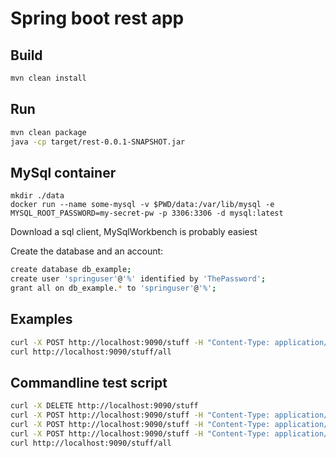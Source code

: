 # Spring boot rest app

## Build

```bash
mvn clean install
```

## Run

```bash
mvn clean package
java -cp target/rest-0.0.1-SNAPSHOT.jar
```

## MySql container

    mkdir ./data
    docker run --name some-mysql -v $PWD/data:/var/lib/mysql -e MYSQL_ROOT_PASSWORD=my-secret-pw -p 3306:3306 -d mysql:latest
    
Download a sql client, MySqlWorkbench is probably easiest

Create the database and an account:

```bash
create database db_example;
create user 'springuser'@'%' identified by 'ThePassword';
grant all on db_example.* to 'springuser'@'%'; 
```    

## Examples
```bash
curl -X POST http://localhost:9090/stuff -H "Content-Type: application/json" --data '{"id":3,"description":"id3desc"}' 
curl http://localhost:9090/stuff/all
```
    
## Commandline test script
```bash
curl -X DELETE http://localhost:9090/stuff
curl -X POST http://localhost:9090/stuff -H "Content-Type: application/json" --data '{"id":1,"description":"id1desc"}' 
curl -X POST http://localhost:9090/stuff -H "Content-Type: application/json" --data '{"id":2,"description":"id2desc"}' 
curl -X POST http://localhost:9090/stuff -H "Content-Type: application/json" --data '{"id":3,"description":"id3desc"}' 
curl http://localhost:9090/stuff/all
```

     
